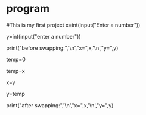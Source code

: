 # program
#This is my first project
x=int(input("Enter a number"))

y=int(input("enter a number"))

print("before swapping:",'\n',"x=",x,'\n',"y=",y)

temp=0

temp=x

x=y

y=temp

print("after swapping:",'\n',"x=",x,'\n',"y=",y)

